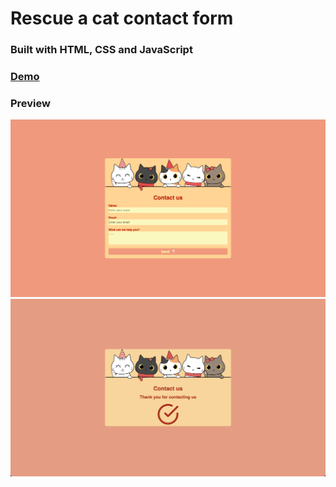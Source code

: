 # Rescue a cat contact form
### Built with HTML, CSS and JavaScript
### [Demo](https://rescue-a-cat-contact-form.vercel.app/)
### Preview 


![Form](screenshots/form.png)
![Submitted form](screenshots/submitted-form.png)

